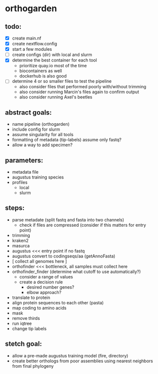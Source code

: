# orthogarden

## todo:
- [x] create main.nf
- [x] create nextflow.config
- [x] start a few modules
- [ ] create configs (dir) with local and slurm
- [x] determine the best container for each tool
  - prioritize quay.io most of the time
  - biocontainers as well
  - dockerhub is also good
- [ ] determine 4 or so smaller files to test the pipeline
  - also consider files that performed poorly with/without trimming
  - also consider running Marcin's files again to confirm output
  - also consider running Axel's beetles


## abstract goals:
- name pipeline (orthogarden)
- include config for slurm 
- assume singularity for all tools
- formatting of metadata (tip-labels)
    assume only fastq?
- allow a way to add specimen?


## parameters:
- metadata file
- augustus training species
- profiles
  - local
  - slurm


## steps:
- parse metadate (split fastq and fasta into two channels)
  - check if files are compressed (consider if this matters for entry point)
- trimming
- kraken2
- masurca
- augustus <<< entry point if no fastq
- augustus convert to codingseqs/aa (getAnnoFasta)
- [ collect all genomes here ]
- orthofinder <<< bottleneck, all samples must collect here
- orthofinder_finder (determine what cutoff to use automatically?)
  - consider a range of values
  - create a decision rule
    - desired number genes?
    - elbow approach?
- translate to protein
- align protein sequences to each other (pasta)
- map coding to amino acids
- mask
- remove thirds
- run iqtree
- change tip labels


## stetch goal:
- allow a pre-made augustus training model (fire, directory)
- create better orthologs from poor assemblies using nearest neighbors from final phylogeny

